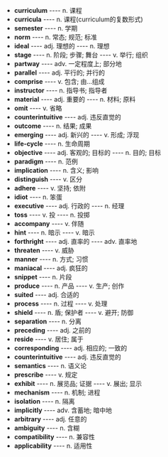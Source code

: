 - **curriculum** ---- n. 课程
- **curricula** ---- n. 课程(curriculum的复数形式)
- **semester** ---- n. 学期
- **norm** ---- n. 常态; 规范; 标准
- **ideal** ---- adj. 理想的 ---- n. 理想
- **stage** ---- n. 阶段; 步骤; 舞台 ---- v. 举行; 组织
- **partway** ---- adv. 一定程度上; 部分地
- **parallel** ---- adj. 平行的; 并行的
- **comprise** ---- v. 包含; 由...组成
- **instructor** ---- n. 指导书; 指导者
- **material** ---- adj. 重要的 ---- n. 材料; 原料
- **omit** ---- v. 省略
- **counterintuitive** ---- adj. 违反直觉的
- **outcome** ---- n. 结果; 成果
- **emerging** ---- adj. 新兴的 ---- v. 形成; 浮现
- **life-cycle** ---- n. 生命周期
- **objective** ---- adj. 客观的; 目标的 ---- n. 目的; 目标
- **paradigm** ---- n. 范例
- **implication** ---- n. 含义; 影响
- **distinguish** ---- v. 区分
- **adhere** ---- v. 坚持; 依附
- **idiot** ---- n. 笨蛋
- **executive** ---- adj. 行政的 ---- n. 经理
- **toss** ---- v. 投 ---- n. 投掷
- **accompany** ---- v. 伴随
- **hint** ---- n. 暗示 ---- v. 暗示
- **forthright** ---- adj. 直率的 ---- adv. 直率地
- **threaten** ---- v. 威胁
- **manner** ---- n. 方式; 习惯
- **maniacal** ---- adj. 疯狂的
- **snippet** ---- n. 片段
- **produce** ---- n. 产品 ---- v. 生产; 创作
- **suited** ---- adj. 合适的
- **process** ---- n. 过程 ---- v. 处理
- **shield** ---- n. 盾; 保护者 ---- v. 避开; 防御
- **separation** ---- n. 分离
- **preceding** ---- adj. 之前的
- **reside** ---- v. 居住; 属于
- **corresponding** ---- adj. 相应的; 一致的
- **counterintuitive** ---- adj. 违反直觉的
- **semantics** ---- n. 语义论
- **prescribe** ---- v. 规定
- **exhibit** ---- n. 展览品; 证据 ---- v. 展出; 显示
- **mechanism** ---- n. 机制; 进程
- **isolation** ---- n. 隔离
- **implicitly** ---- adv. 含蓄地; 暗中地
- **arbitrary** ---- adj. 任意的
- **ambiguity** ---- n. 含糊
- **compatibility** ---- n. 兼容性
- **applicability** ---- n. 适用性
